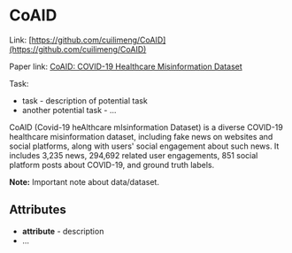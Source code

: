 # CoAID

Link: [https://github.com/cuilimeng/CoAID](https://github.com/cuilimeng/CoAID)

Paper link: [CoAID: COVID-19 Healthcare Misinformation Dataset](https://arxiv.org/abs/2006.00885)

Task:
* task - description of potential task
* another potential task - ...

CoAID (Covid-19 heAlthcare mIsinformation Dataset) is a diverse COVID-19 healthcare misinformation dataset, including fake news on websites and social platforms, along with users' social engagement about such news. It includes 3,235 news, 294,692 related user engagements, 851 social platform posts about COVID-19, and ground truth labels.

**Note:** Important note about data/dataset.


## Attributes

* **attribute** - description
* ...
